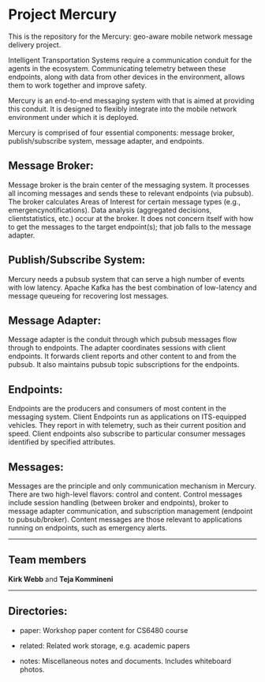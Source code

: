 # Project Mercury

This is the repository for the Mercury: geo-aware mobile network message 
delivery project.

Intelligent Transportation Systems require a communication conduit 
for the agents in the ecosystem. Communicating telemetry between 
these endpoints, along with data from other devices in the environment, 
allows them to work together and improve safety.

Mercury is an end-to-end messaging system with that is aimed at providing 
this conduit. It is designed to flexibly integrate into the mobile network 
environment under which it is deployed.

Mercury is comprised of four essential components: message broker,
publish/subscribe system, message adapter, and endpoints.

## Message Broker:

Message broker is the brain center of the messaging system. 
It processes all incoming messages and sends these to relevant
endpoints (via pubsub). The broker calculates Areas of Interest 
for certain message types (e.g., emergencynotifications). 
Data analysis (aggregated decisions, clientstatistics, etc.) 
occur at the broker. It does not concern itself with how to 
get the messages to the target endpoint(s); that job falls to
the message adapter.

## Publish/Subscribe System:

Mercury needs a pubsub system that can serve a high number of events 
with low latency. Apache Kafka has the best combination of low-latency 
and message queueing for recovering lost messages.

## Message Adapter:

Message adapter is the conduit through which pubsub
messages flow through to endpoints. The adapter coordinates sessions
with client endpoints. It forwards client reports and other content to
and from the pubsub. It also maintains pubsub topic subscriptions for
the endpoints.

## Endpoints:

Endpoints are the producers and consumers of most content in
the messaging system. Client Endpoints run as applications on
ITS-equipped vehicles. They report in with telemetry, such as their
current position and speed. Client endpoints also subscribe to
particular consumer messages identified by specified attributes.

## Messages:

Messages are the principle and only communication mechanism in
Mercury. There are two high-level flavors: control and content. 
Control messages include session handling (between broker and
endpoints), broker to message adapter communication, and subscription
management (endpoint to pubsub/broker).  Content messages are those
relevant to applications running on endpoints, such as emergency
alerts.



---

## Team members

**Kirk Webb** and **Teja Kommineni**

---

## Directories:

* paper: Workshop paper content for CS6480 course

* related: Related work storage, e.g. academic papers

* notes: Miscellaneous notes and documents.  Includes whiteboard photos.
